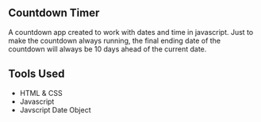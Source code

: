 ## Countdown Timer

A countdown app created to work with dates and time in javascript. Just to make the countdown always running, the final ending date of the countdown will always be 10 days ahead of the current date.



## Tools Used

- HTML & CSS
- Javascript
- Javscript Date Object
